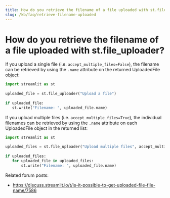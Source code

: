 ```yaml
---
title: How do you retrieve the filename of a file uploaded with st.file_uploader?
slug: /kb/faq/retrieve-filename-uploaded
---
```


# How do you retrieve the filename of a file uploaded with st.file_uploader?

If you upload a single file (i.e. `accept_multiple_files=False`), the filename can be retrieved by using the `.name` attribute on the returned UploadedFile object:

```python
import streamlit as st
 
uploaded_file = st.file_uploader("Upload a file")
 
if uploaded_file:
   st.write("Filename: ", uploaded_file.name)
```

If you upload multiple files (i.e. `accept_multiple_files=True`), the individual filenames can be retrieved by using the `.name` attribute on each UploadedFile object in the returned list:

```python
import streamlit as st
 
uploaded_files = st.file_uploader("Upload multiple files", accept_multiple_files=True)
 
if uploaded_files:
   for uploaded_file in uploaded_files:
       st.write("Filename: ", uploaded_file.name)
```

Related forum posts:
- https://discuss.streamlit.io/t/is-it-possible-to-get-uploaded-file-file-name/7586